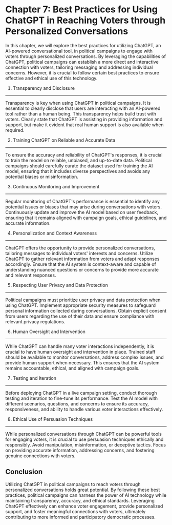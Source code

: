 Chapter 7: Best Practices for Using ChatGPT in Reaching Voters through Personalized Conversations
=================================================================================================

In this chapter, we will explore the best practices for utilizing ChatGPT, an AI-powered conversational tool, in political campaigns to engage with voters through personalized conversations. By leveraging the capabilities of ChatGPT, political campaigns can establish a more direct and interactive connection with voters, tailoring messaging and addressing individual concerns. However, it is crucial to follow certain best practices to ensure effective and ethical use of this technology.

1. Transparency and Disclosure
------------------------------

Transparency is key when using ChatGPT in political campaigns. It is essential to clearly disclose that users are interacting with an AI-powered tool rather than a human being. This transparency helps build trust with voters. Clearly state that ChatGPT is assisting in providing information and support, but make it evident that real human support is also available when required.

2. Training ChatGPT on Reliable and Accurate Data
-------------------------------------------------

To ensure the accuracy and reliability of ChatGPT's responses, it is crucial to train the model on reliable, unbiased, and up-to-date data. Political campaigns should carefully curate the dataset used for training the AI model, ensuring that it includes diverse perspectives and avoids any potential biases or misinformation.

3. Continuous Monitoring and Improvement
----------------------------------------

Regular monitoring of ChatGPT's performance is essential to identify any potential issues or biases that may arise during conversations with voters. Continuously update and improve the AI model based on user feedback, ensuring that it remains aligned with campaign goals, ethical guidelines, and accurate information.

4. Personalization and Context Awareness
----------------------------------------

ChatGPT offers the opportunity to provide personalized conversations, tailoring messages to individual voters' interests and concerns. Utilize ChatGPT to gather relevant information from voters and adapt responses accordingly. Ensure that the AI system is context-aware and capable of understanding nuanced questions or concerns to provide more accurate and relevant responses.

5. Respecting User Privacy and Data Protection
----------------------------------------------

Political campaigns must prioritize user privacy and data protection when using ChatGPT. Implement appropriate security measures to safeguard personal information collected during conversations. Obtain explicit consent from users regarding the use of their data and ensure compliance with relevant privacy regulations.

6. Human Oversight and Intervention
-----------------------------------

While ChatGPT can handle many voter interactions independently, it is crucial to have human oversight and intervention in place. Trained staff should be available to monitor conversations, address complex issues, and provide human support when necessary. This ensures that the AI system remains accountable, ethical, and aligned with campaign goals.

7. Testing and Iteration
------------------------

Before deploying ChatGPT in a live campaign setting, conduct thorough testing and iteration to fine-tune its performance. Test the AI model with different scenarios, questions, and concerns to ensure its accuracy, responsiveness, and ability to handle various voter interactions effectively.

8. Ethical Use of Persuasion Techniques
---------------------------------------

While personalized conversations through ChatGPT can be powerful tools for engaging voters, it is crucial to use persuasion techniques ethically and responsibly. Avoid manipulation, misinformation, or deceptive tactics. Focus on providing accurate information, addressing concerns, and fostering genuine connections with voters.

Conclusion
----------

Utilizing ChatGPT in political campaigns to reach voters through personalized conversations holds great potential. By following these best practices, political campaigns can harness the power of AI technology while maintaining transparency, accuracy, and ethical standards. Leveraging ChatGPT effectively can enhance voter engagement, provide personalized support, and foster meaningful connections with voters, ultimately contributing to more informed and participatory democratic processes.
